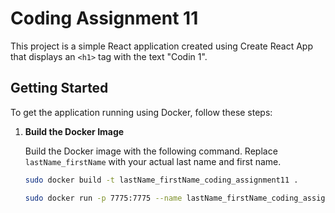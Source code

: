 # Coding Assignment 11

This project is a simple React application created using Create React App that displays an `<h1>` tag with the text "Codin 1".

## Getting Started

To get the application running using Docker, follow these steps:

1. **Build the Docker Image**

   Build the Docker image with the following command. Replace `lastName_firstName` with your actual last name and first name.

   ```bash
   sudo docker build -t lastName_firstName_coding_assignment11 .

   sudo docker run -p 7775:7775 --name lastName_firstName_coding_assignment11 manlupig_ian_coding_assignment11


